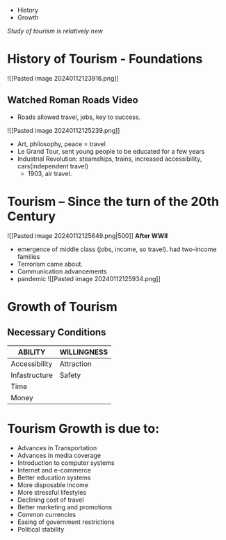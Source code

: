 - History
- Growth

*Study of tourism is relatively new*
# History of Tourism - Foundations
![[Pasted image 20240112123916.png]]

## Watched Roman Roads Video
- Roads allowed travel, jobs, key to success.

![[Pasted image 20240112125239.png]]
- Art, philosophy, peace = travel
- Le Grand Tour, sent young people to be educated for a few years
- Industrial Revolution: steamships, trains, increased accessibility, cars(independent travel)
	- 1903, air travel.

# Tourism – Since the turn of the 20th Century
![[Pasted image 20240112125649.png|500]]
**After WWII** 
- emergence of middle class (jobs, income, so travel). had two-income families
- Terrorism came about.
- Communication advancements
- pandemic
![[Pasted image 20240112125934.png]]

# Growth of Tourism

## Necessary Conditions
| **ABILITY** | **WILLINGNESS** |
| ---- | ---- |
| Accessibility | Attraction |
| Infastructure | Safety |
| Time |  |
| Money |  |

# Tourism Growth is due to:
- Advances in Transportation
- Advances in media coverage
- Introduction to computer systems
- Internet and e-commerce
- Better education systems
- More disposable income
- More stressful lifestyles
- Declining cost of travel
- Better marketing and promotions
- Common currencies
- Easing of government restrictions
- Political stability